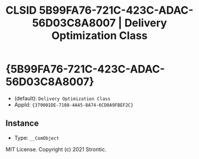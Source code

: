 ﻿---
title: "CLSID 5B99FA76-721C-423C-ADAC-56D03C8A8007 | Delivery Optimization Class"
excerpt: What is COM-Object CLSID 5B99FA76-721C-423C-ADAC-56D03C8A8007?
---

# {5B99FA76-721C-423C-ADAC-56D03C8A8007}

* (default): `Delivery Optimization Class`
* AppId: `{379001DE-7108-4A45-8A74-6CD0A9FBEF2C}`

## Instance

* Type: `__ComObject`

MIT License. Copyright (c) 2021 Strontic.


